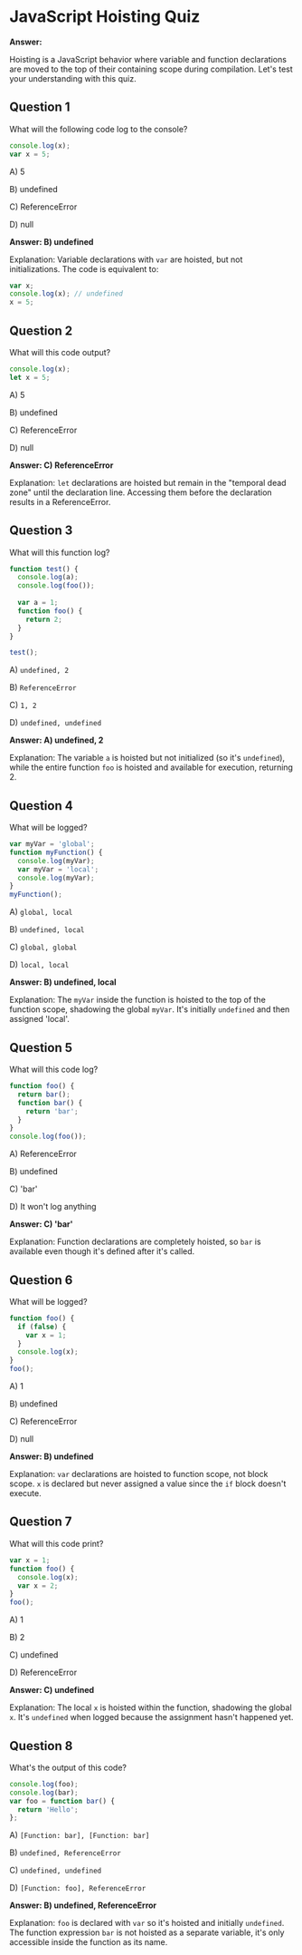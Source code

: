 # JavaScript Hoisting Quiz

**Answer:**

Hoisting is a JavaScript behavior where variable and function declarations are moved to the top of their containing scope during compilation. Let's test your understanding with this quiz.

## Question 1

What will the following code log to the console?

```javascript
console.log(x);
var x = 5;
```

A) 5

B) undefined

C) ReferenceError

D) null

**Answer: B) undefined**

Explanation: Variable declarations with `var` are hoisted, but not initializations. The code is equivalent to:

```javascript
var x;
console.log(x); // undefined
x = 5;
```

## Question 2

What will this code output?

```javascript
console.log(x);
let x = 5;
```

A) 5

B) undefined

C) ReferenceError

D) null

**Answer: C) ReferenceError**

Explanation: `let` declarations are hoisted but remain in the "temporal dead zone" until the declaration line. Accessing them before the declaration results in a ReferenceError.

## Question 3

What will this function log?

```javascript
function test() {
  console.log(a);
  console.log(foo());
  
  var a = 1;
  function foo() {
    return 2;
  }
}

test();
```

A) `undefined, 2`

B) `ReferenceError`

C) `1, 2`

D) `undefined, undefined`

**Answer: A) undefined, 2**

Explanation: The variable `a` is hoisted but not initialized (so it's `undefined`), while the entire function `foo` is hoisted and available for execution, returning 2.

## Question 4

What will be logged?

```javascript
var myVar = 'global';
function myFunction() {
  console.log(myVar);
  var myVar = 'local';
  console.log(myVar);
}
myFunction();
```

A) `global, local`

B) `undefined, local`

C) `global, global`

D) `local, local`

**Answer: B) undefined, local**

Explanation: The `myVar` inside the function is hoisted to the top of the function scope, shadowing the global `myVar`. It's initially `undefined` and then assigned 'local'.

## Question 5

What will this code log?

```javascript
function foo() {
  return bar();
  function bar() {
    return 'bar';
  }
}
console.log(foo());
```

A) ReferenceError

B) undefined

C) 'bar'

D) It won't log anything

**Answer: C) 'bar'**

Explanation: Function declarations are completely hoisted, so `bar` is available even though it's defined after it's called.

## Question 6

What will be logged?

```javascript
function foo() {
  if (false) {
    var x = 1;
  }
  console.log(x);
}
foo();
```

A) 1

B) undefined

C) ReferenceError

D) null

**Answer: B) undefined**

Explanation: `var` declarations are hoisted to function scope, not block scope. `x` is declared but never assigned a value since the `if` block doesn't execute.

## Question 7

What will this code print?

```javascript
var x = 1;
function foo() {
  console.log(x);
  var x = 2;
}
foo();
```

A) 1

B) 2

C) undefined

D) ReferenceError

**Answer: C) undefined**

Explanation: The local `x` is hoisted within the function, shadowing the global `x`. It's `undefined` when logged because the assignment hasn't happened yet.

## Question 8

What's the output of this code?

```javascript
console.log(foo);
console.log(bar);
var foo = function bar() {
  return 'Hello';
};
```

A) `[Function: bar], [Function: bar]`

B) `undefined, ReferenceError`

C) `undefined, undefined`

D) `[Function: foo], ReferenceError`

**Answer: B) undefined, ReferenceError**

Explanation: `foo` is declared with `var` so it's hoisted and initially `undefined`. The function expression `bar` is not hoisted as a separate variable, it's only accessible inside the function as its name.